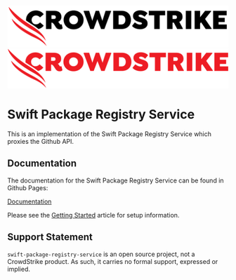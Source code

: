 ![CrowdStrike Swift Package Registry Service](Sources/App/Documentation.docc/Resources/cs-logo.png?raw=true#gh-light-mode-only)
![CrowdStrike Swift Package Registry Service](Sources/App/Documentation.docc/Resources/cs-logo-red.png?raw=true#gh-dark-mode-only)

# Swift Package Registry Service 

This is an implementation of the Swift Package Registry Service which proxies the Github API.

## Documentation

The documentation for the Swift Package Registry Service can be found in Github Pages:

[Documentation](https://crowdstrike.github.io/swift-package-registry-service/main/documentation/app)

Please see the [Getting Started](https://crowdstrike.github.io/swift-package-registry-service/main/documentation/app/gettingstarted) article for setup information.

## Support Statement

`swift-package-registry-service` is an open source project, not a CrowdStrike product. As such, it carries no formal support, expressed or implied.
